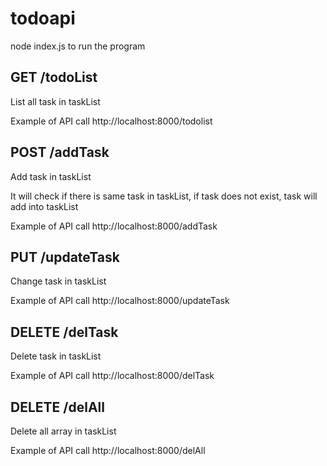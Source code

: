 # todoapi

node index.js to run the program

## GET /todoList
List all task in taskList

Example of API call
http://localhost:8000/todolist

## POST /addTask
Add task in taskList

It will check if there is same task in taskList,
if task does not exist, task will add into taskList

Example of API call
http://localhost:8000/addTask


## PUT /updateTask
Change task in taskList

Example of API call
http://localhost:8000/updateTask


## DELETE /delTask
Delete task in taskList

Example of API call
http://localhost:8000/delTask


## DELETE /delAll
Delete all array in taskList

Example of API call
http://localhost:8000/delAll
